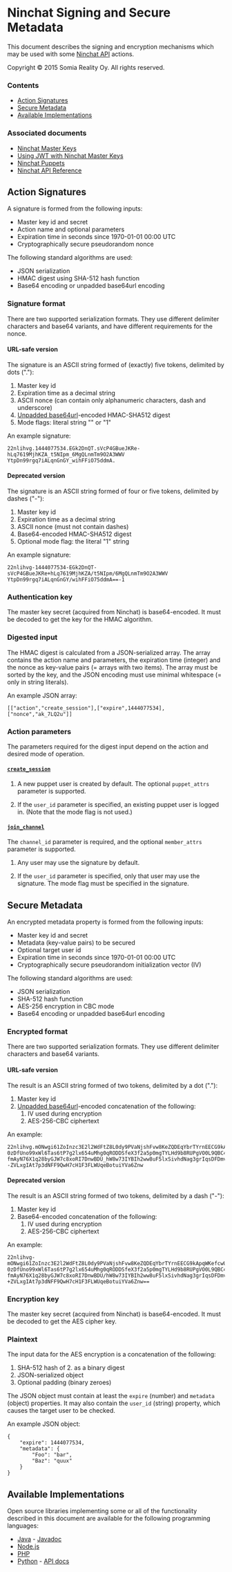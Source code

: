 Ninchat Signing and Secure Metadata
===================================

This document describes the signing and encryption mechanisms which may be used
with some [Ninchat API](../api.md) actions.

Copyright &copy; 2015 Somia Reality Oy.  All rights reserved.


### Contents

- [Action Signatures](#action-signatures)
- [Secure Metadata](#secure-metadata)
- [Available Implementations](#available-implementations)


### Associated documents

- [Ninchat Master Keys](../master.md)
- [Using JWT with Ninchat Master Keys](jwt.md)
- [Ninchat Puppets](../puppet.md)
- [Ninchat API Reference](../api.md)


Action Signatures
-----------------

A signature is formed from the following inputs:

- Master key id and secret
- Action name and optional parameters
- Expiration time in seconds since 1970-01-01 00:00 UTC
- Cryptographically secure pseudorandom nonce

The following standard algorithms are used:

- JSON serialization
- HMAC digest using SHA-512 hash function
- Base64 encoding or unpadded base64url encoding


### Signature format

There are two supported serialization formats.  They use different delimiter
characters and base64 variants, and have different requirements for the nonce.


#### URL-safe version

The signature is an ASCII string formed of (exactly) five tokens, delimited by
dots ("."):

1. Master key id
2. Expiration time as a decimal string
3. ASCII nonce (can contain only alphanumeric characters, dash and underscore)
4. [Unpadded base64url](https://tools.ietf.org/html/rfc7515#appendix-C)-encoded HMAC-SHA512 digest
5. Mode flags: literal string "" or "1"

An example signature:

	22nlihvg.1444077534.EGk2DnQT.sVcP4GBueJKRe-hLq7619MjhKZA_t5NIpm_6MgQLnmTm9O2A3WWV
	YtpDn99rgq7iALqnGnGY_wihFFiO75ddmA.


#### Deprecated version

The signature is an ASCII string formed of four or five tokens, delimited by
dashes ("-"):

1. Master key id
2. Expiration time as a decimal string
3. ASCII nonce (must not contain dashes)
4. Base64-encoded HMAC-SHA512 digest
5. Optional mode flag: the literal "1" string

An example signature:

	22nlihvg-1444077534-EGk2DnQT-sVcP4GBueJKRe+hLq7619MjhKZA/t5NIpm/6MgQLnmTm9O2A3WWV
	YtpDn99rgq7iALqnGnGY/wihFFiO75ddmA==-1


### Authentication key

The master key secret (acquired from Ninchat) is base64-encoded.  It must be
decoded to get the key for the HMAC algorithm.


### Digested input

The HMAC digest is calculated from a JSON-serialized array.  The array contains
the action name and parameters, the expiration time (integer) and the nonce as
key-value pairs (= arrays with two items).  The array must be sorted by the
key, and the JSON encoding must use minimal whitespace (= only in string
literals).

An example JSON array:

	[["action","create_session"],["expire",1444077534],["nonce","ak_7LQ2u"]]


### Action parameters

The parameters required for the digest input depend on the action and desired
mode of operation.

#### [`create_session`](../api.md#create_session)

1. A new puppet user is created by default.  The optional `puppet_attrs`
   parameter is supported.

2. If the `user_id` parameter is specified, an existing puppet user is logged
   in.  (Note that the mode flag is not used.)

#### [`join_channel`](../api.md#join_channel)

The `channel_id` parameter is required, and the optional `member_attrs`
parameter is supported.

1. Any user may use the signature by default.

2. If the `user_id` parameter is specified, only that user may use the
   signature.  The mode flag must be specified in the signature.


Secure Metadata
---------------

An encrypted metadata property is formed from the following inputs:

- Master key id and secret
- Metadata (key-value pairs) to be secured
- Optional target user id
- Expiration time in seconds since 1970-01-01 00:00 UTC
- Cryptographically secure pseudorandom initialization vector (IV)

The following standard algorithms are used:

- JSON serialization
- SHA-512 hash function
- AES-256 encryption in CBC mode
- Base64 encoding or unpadded base64url encoding


### Encrypted format

There are two supported serialization formats.  They use different delimiter
characters and base64 variants.


#### URL-safe version

The result is an ASCII string formed of two tokens, delimited by a dot ("."):

1. Master key id
2. [Unpadded base64url](https://tools.ietf.org/html/rfc7515#appendix-C)-encoded concatenation of the following:
   1. IV used during encryption
   2. AES-256-CBC ciphertext

An example:

	22nlihvg.mONwgi61ZoInzc3E2l2WdFtZ8L0dy9PVaNjshFvw8KeZQDEqYbrTYrnEECG9kApqWKefcwUM
	0zDfUno99xWl6Tas6tP7g2lx654uMhg0qRODDSfeX3f2a5p0mgTYLHd9b8RUPgVO0L9QBC4Y2gKC49xtV
	fmAyN76X1q28byGJW7c8xoRI7DnwBDU_hW8w73IYBIh2ww8uF5lxSivhdNag3grIqsDFDmvixOCuCV6Ff
	-ZVLxgIAt7p3dNFF9QwH7cH1F3FLWUqeBotuiYVa6Znw


#### Deprecated version

The result is an ASCII string formed of two tokens, delimited by a dash ("-"):

1. Master key id
2. Base64-encoded concatenation of the following:
   1. IV used during encryption
   2. AES-256-CBC ciphertext

An example:

	22nlihvg-mONwgi61ZoInzc3E2l2WdFtZ8L0dy9PVaNjshFvw8KeZQDEqYbrTYrnEECG9kApqWKefcwUM
	0zDfUno99xWl6Tas6tP7g2lx654uMhg0qRODDSfeX3f2a5p0mgTYLHd9b8RUPgVO0L9QBC4Y2gKC49xtV
	fmAyN76X1q28byGJW7c8xoRI7DnwBDU/hW8w73IYBIh2ww8uF5lxSivhdNag3grIqsDFDmvixOCuCV6Ff
	+ZVLxgIAt7p3dNFF9QwH7cH1F3FLWUqeBotuiYVa6Znw==


### Encryption key

The master key secret (acquired from Ninchat) is base64-encoded.  It must be
decoded to get the AES cipher key.


### Plaintext

The input data for the AES encryption is a concatenation of the following:

1. SHA-512 hash of 2. as a binary digest
2. JSON-serialized object
3. Optional padding (binary zeroes)

The JSON object must contain at least the `expire` (number) and `metadata`
(object) properties.  It may also contain the `user_id` (string) property,
which causes the target user to be checked.

An example JSON object:

	{
		"expire": 1444077534,
		"metadata": {
			"Foo": "bar",
			"Baz": "quux"
		}
	}


Available Implementations
-------------------------

Open source libraries implementing some or all of the functionality described
in this document are available for the following programming languages:

- [Java](https://github.com/ninchat/ninchat-java) -
  [Javadoc](https://ninchat.github.io/ninchat-java/master)
- [Node.js](https://github.com/ninchat/ninchat-nodejs)
- [PHP](https://github.com/ninchat/ninchat-php)
- [Python](https://github.com/ninchat/ninchat-python) -
  [API docs](https://ninchat.github.io/ninchat-python/master.html)

